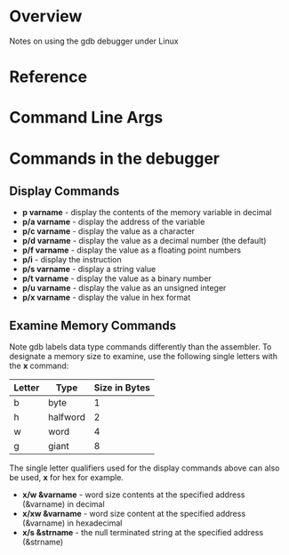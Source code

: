 # Overview

Notes on using the gdb debugger under Linux

# Reference

# Command Line Args

# Commands in the debugger

## Display Commands

* **p varname** - display the contents of the memory variable in decimal
* **p/a varname** - display the address of the variable
* **p/c varname** - display the value as a character
* **p/d varname** - display the value as a decimal number (the default)
* **p/f varname** - display the value as a floating point numbers
* **p/i**         - display the instruction
* **p/s varname** - display a string value
* **p/t varname** - display the value as a binary number
* **p/u varname** - display the value as an unsigned integer
* **p/x varname** - display the value in hex format

## Examine Memory Commands

Note gdb labels data type commands differently than the assembler.  To designate a memory size to examine, use the following single letters with the **x** command:

Letter | Type     | Size in Bytes
-------|----------|--------------
b      | byte     | 1
h      | halfword | 2
w      | word     | 4
g      | giant    | 8

The single letter qualifiers used for the display commands above can also be used, **x** for hex for example.

* **x/w &varname** - word size contents at the specified address (&varname) in decimal
* **x/xw &varname** - word size content at the specified address (&varname) in hexadecimal
* **x/s &strname** - the null terminated string at the specified address (&strname)




